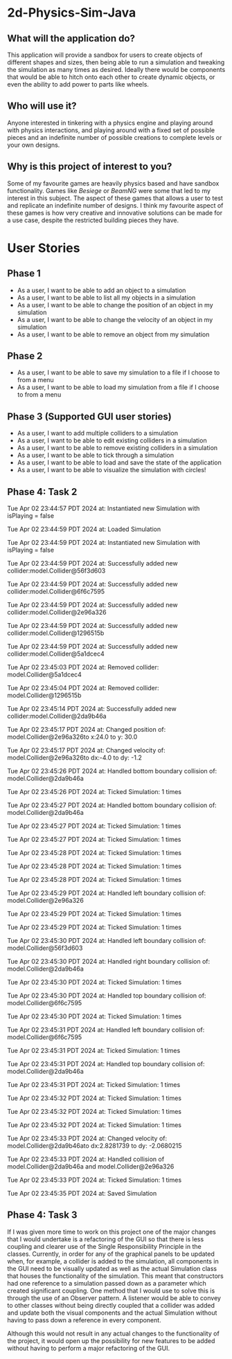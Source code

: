 # 2d-Physics-Sim-Java

## What will the application do?

This application will provide a sandbox for users to create objects of different shapes and sizes,
then being able to run a simulation and tweaking the simulation as many times as desired. Ideally
there would be components that would be able to hitch onto each other to create dynamic objects,
or even the ability to add power to parts like wheels.

## Who will use it?

Anyone interested in tinkering with a physics engine and playing around with physics interactions,
and playing around with a fixed set of possible pieces and an indefinite number of possible creations
to complete levels or your own designs.

## Why is this project of interest to you?

Some of my favourite games are heavily physics based and have sandbox functionality. Games like
_Besiege_ or _BeamNG_ were some that led to my interest in this subject. The aspect of these games that
allows a user to test and replicate an indefinite number of designs.
I think my favourite aspect of these games is how very creative and innovative solutions can be made
for a use case, despite the restricted building pieces they have.

# User Stories

## Phase 1

- As a user, I want to be able to add an object to a simulation
- As a user, I want to be able to list all my objects in a simulation
- As a user, I want to be able to change the position of an object in my simulation
- As a user, I want to be able to change the velocity of an object in my simulation
- As a user, I want to be able to remove an object from my simulation

## Phase 2

- As a user, I want to be able to save my simulation to a file if I choose to from a menu
- As a user, I want to be able to load my simulation from a file if I choose to from a menu

## Phase 3 (Supported GUI user stories)

- As a user, I want to add multiple colliders to a simulation
- As a user, I want to be able to edit existing colliders in a simulation
- As a user, I want to be able to remove existing colliders in a simulation
- As a user, I want to be able to tick through a simulation
- As a user, I want to be able to load and save the state of the application
- As a user, I want to be able to visualize the simulation with circles!

## Phase 4: Task 2

Tue Apr 02 23:44:57 PDT 2024 at: Instantiated new Simulation with isPlaying = false

Tue Apr 02 23:44:59 PDT 2024 at: Loaded Simulation

Tue Apr 02 23:44:59 PDT 2024 at: Instantiated new Simulation with isPlaying = false

Tue Apr 02 23:44:59 PDT 2024 at: Successfully added new collider:model.Collider@56f3d603

Tue Apr 02 23:44:59 PDT 2024 at: Successfully added new collider:model.Collider@6f6c7595

Tue Apr 02 23:44:59 PDT 2024 at: Successfully added new collider:model.Collider@2e96a326

Tue Apr 02 23:44:59 PDT 2024 at: Successfully added new collider:model.Collider@1296515b

Tue Apr 02 23:44:59 PDT 2024 at: Successfully added new collider:model.Collider@5a1dcec4

Tue Apr 02 23:45:03 PDT 2024 at: Removed collider: model.Collider@5a1dcec4

Tue Apr 02 23:45:04 PDT 2024 at: Removed collider: model.Collider@1296515b

Tue Apr 02 23:45:14 PDT 2024 at: Successfully added new collider:model.Collider@2da9b46a

Tue Apr 02 23:45:17 PDT 2024 at: Changed position of: model.Collider@2e96a326to x:24.0 to y: 30.0

Tue Apr 02 23:45:17 PDT 2024 at: Changed velocity of: model.Collider@2e96a326to dx:-4.0 to dy: -1.2

Tue Apr 02 23:45:26 PDT 2024 at: Handled bottom boundary collision of: model.Collider@2da9b46a

Tue Apr 02 23:45:26 PDT 2024 at: Ticked Simulation: 1 times

Tue Apr 02 23:45:27 PDT 2024 at: Handled bottom boundary collision of: model.Collider@2da9b46a

Tue Apr 02 23:45:27 PDT 2024 at: Ticked Simulation: 1 times

Tue Apr 02 23:45:27 PDT 2024 at: Ticked Simulation: 1 times

Tue Apr 02 23:45:28 PDT 2024 at: Ticked Simulation: 1 times

Tue Apr 02 23:45:28 PDT 2024 at: Ticked Simulation: 1 times

Tue Apr 02 23:45:28 PDT 2024 at: Ticked Simulation: 1 times

Tue Apr 02 23:45:29 PDT 2024 at: Handled left boundary collision of: model.Collider@2e96a326

Tue Apr 02 23:45:29 PDT 2024 at: Ticked Simulation: 1 times

Tue Apr 02 23:45:29 PDT 2024 at: Ticked Simulation: 1 times

Tue Apr 02 23:45:30 PDT 2024 at: Handled left boundary collision of: model.Collider@56f3d603

Tue Apr 02 23:45:30 PDT 2024 at: Handled right boundary collision of: model.Collider@2da9b46a

Tue Apr 02 23:45:30 PDT 2024 at: Ticked Simulation: 1 times

Tue Apr 02 23:45:30 PDT 2024 at: Handled top boundary collision of: model.Collider@6f6c7595

Tue Apr 02 23:45:30 PDT 2024 at: Ticked Simulation: 1 times

Tue Apr 02 23:45:31 PDT 2024 at: Handled left boundary collision of: model.Collider@6f6c7595

Tue Apr 02 23:45:31 PDT 2024 at: Ticked Simulation: 1 times

Tue Apr 02 23:45:31 PDT 2024 at: Handled top boundary collision of: model.Collider@2da9b46a

Tue Apr 02 23:45:31 PDT 2024 at: Ticked Simulation: 1 times

Tue Apr 02 23:45:32 PDT 2024 at: Ticked Simulation: 1 times

Tue Apr 02 23:45:32 PDT 2024 at: Ticked Simulation: 1 times

Tue Apr 02 23:45:32 PDT 2024 at: Ticked Simulation: 1 times

Tue Apr 02 23:45:33 PDT 2024 at: Changed velocity of: model.Collider@2da9b46ato dx:2.8281739 to dy: -2.0680215

Tue Apr 02 23:45:33 PDT 2024 at: Handled collision of model.Collider@2da9b46a and model.Collider@2e96a326

Tue Apr 02 23:45:33 PDT 2024 at: Ticked Simulation: 1 times

Tue Apr 02 23:45:35 PDT 2024 at: Saved Simulation

## Phase 4: Task 3

If I was given more time to work on this project one of the major changes that I would undertake is a refactoring of
the GUI so that there is less coupling and clearer use of the Single Responsibility Principle in the classes. Currently,
in order for any of the graphical panels to be updated when, for example, a collider is added to the simulation, all
components in the GUI need to be visually updated as well as the actual Simulation class that houses the functionality
of the simulation. This meant that constructors had one reference to a simulation passed down as a parameter which
created significant coupling. One method that I would use to solve this is through the use of an Observer pattern. A
listener would be able to convey to other classes without being directly coupled that a collider was added and update
both the visual components and the actual Simulation without having to pass down a reference in every component.

Although this would not result in any actual changes to the functionality of the project, it would open up the
possibility for new features to be added without having to perform a major refactoring of the GUI.

